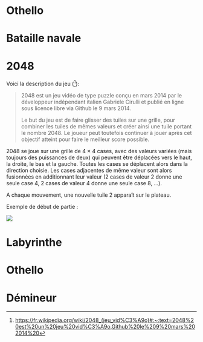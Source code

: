 # Othello



# Bataille navale

# 2048

Voici la description du jeu ([^ref]):

[^ref]: https://fr.wikipedia.org/wiki/2048_(jeu_vid%C3%A9o)#:~:text=2048%20est%20un%20jeu%20vid%C3%A9o,Github%20le%209%20mars%202014%20

> 2048 est un jeu vidéo de type puzzle conçu en mars 2014 par le développeur indépendant italien Gabriele Cirulli et publié en ligne sous licence libre via Github le 9 mars 2014.
>
> Le but du jeu est de faire glisser des tuiles sur une grille, pour combiner les tuiles de mêmes valeurs et créer ainsi une tuile portant le nombre 2048. Le joueur peut toutefois continuer à jouer après cet objectif atteint pour faire le meilleur score possible.

2048 se joue sur une grille de 4 × 4 cases, avec des valeurs variées (mais toujours des puissances de deux) qui peuvent être déplacées vers le haut, la droite, le bas et la gauche.
Toutes les cases se déplacent alors dans la direction choisie. Les cases adjacentes de même valeur sont alors fusionnées en additionnant leur valeur (2 cases de valeur 2 donne une seule case 4, 2 cases de valeur 4 donne une seule case 8, ...).

A chaque mouvement, une nouvelle tuile 2 apparaît sur le plateau.

Exemple de début de partie :

![](https://thumbs.gfycat.com/ImpassionedShadyFlounder-size_restricted.gif)


# Labyrinthe

# Othello

# Démineur